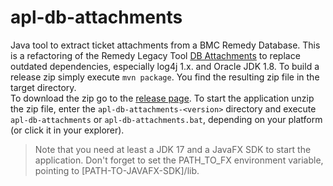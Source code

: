 # apl-db-attachments

Java tool to extract ticket attachments from a BMC Remedy Database. This is a refactoring of the Remedy Legacy Tool [DB Attachments](https://remedylegacy.com/tools/db-attachments/) to replace outdated dependencies, especially log4j 1.x. and Oracle JDK 1.8.
To build a release zip simply execute `mvn package`. You find the resulting zip file in the target directory.  
To download the zip go to the [release page](https://github.com/clickot/apl-db-attachments/releases).
To start the application unzip the zip file, enter the `apl-db-attachments-<version>` directory and execute `apl-db-attachments` 
or `apl-db-attachments.bat`, depending on your platform (or click it in your explorer).

>Note that you need at least a JDK 17 and a JavaFX SDK to start the application. Don't forget to set the PATH_TO_FX environment variable, pointing to [PATH-TO-JAVAFX-SDK]/lib. 
